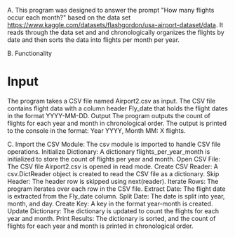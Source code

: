 A. This program was designed to answer the prompt "How many flights occur each month?" based on the data set https://www.kaggle.com/datasets/flashgordon/usa-airport-dataset/data. It reads through the data set and and chronologically organizes the flights by date and then sorts the data into flights per month per year. 

B. Functionality
# Input
The program takes a CSV file named Airport2.csv as input.
The CSV file contains flight data with a column header Fly_date that holds the flight dates in the format YYYY-MM-DD.
Output
The program outputs the count of flights for each year and month in chronological order.
The output is printed to the console in the format: Year YYYY, Month MM: X flights.

C. 
Import the CSV Module: The csv module is imported to handle CSV file operations.
Initialize Dictionary: A dictionary flights_per_year_month is initialized to store the count of flights per year and month.
Open CSV File: The CSV file Airport2.csv is opened in read mode.
Create CSV Reader: A csv.DictReader object is created to read the CSV file as a dictionary.
Skip Header: The header row is skipped using next(reader).
Iterate Rows: The program iterates over each row in the CSV file.
Extract Date: The flight date is extracted from the Fly_date column.
Split Date: The date is split into year, month, and day.
Create Key: A key in the format year-month is created.
Update Dictionary: The dictionary is updated to count the flights for each year and month.
Print Results: The dictionary is sorted, and the count of flights for each year and month is printed in chronological order.
